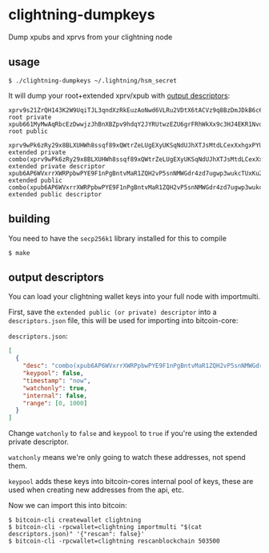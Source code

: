 
# clightning-dumpkeys

Dump xpubs and xprvs from your clightning node


## usage

    $ ./clightning-dumpkeys ~/.lightning/hsm_secret

It will dump your root+extended xprv/xpub with [output descriptors](https://github.com/bitcoin/bitcoin/blob/master/doc/descriptors.md):

```
xprv9s21ZrQH143K2W9UqiTJL3qndXzRkEuzAoNwd6VLRu2VDtX6tACVz9q8BzDmJDkB6c6QQnfEWWvLtxB9M68XVpmcJCQodFrr843paWAXGeD	root private
xpub661MyMwAqRbcEzDwwjzJhBnXBZpv9hdqY2JYRUtwzEZU6grFRhWkXx9c3HJ4EKR1Nvdwf5U3VoekstoKSKjfcJYhRrhMYeEzZzu2h7uZAQX	root public

xprv9wPk6zRy29x8BLXUHWh8ssqf89xQWtrZeLUgEXyUKSqNdUJhXTJsMtdLCexXxhgxPYUFpQvUhz2WAyhh3uCXSLedbHkvX7jTnX4xQofjdbA	extended private
combo(xprv9wPk6zRy29x8BLXUHWh8ssqf89xQWtrZeLUgEXyUKSqNdUJhXTJsMtdLCexXxhgxPYUFpQvUhz2WAyhh3uCXSLedbHkvX7jTnX4xQofjdbA/*)#u4tc9nwu	extended private descriptor
xpub6AP6WVxrrXWRPpbwPYE9F1nPgBntvMaR1ZQH2vP5snNMWGdr4zd7ugwp3wukcTUxKu2rLCN9VBQAW3xioATnEWjZvQpx9cybj1jztJHJyp7	extended public
combo(xpub6AP6WVxrrXWRPpbwPYE9F1nPgBntvMaR1ZQH2vP5snNMWGdr4zd7ugwp3wukcTUxKu2rLCN9VBQAW3xioATnEWjZvQpx9cybj1jztJHJyp7/*)#f64dm6yh	extended public descriptor
```

## building

You need to have the `secp256k1` library installed for this to compile

    $ make


## output descriptors

You can load your clightning wallet keys into your full node with importmulti.

First, save the `extended public (or private) descriptor` into a
`descriptors.json` file, this will be used for importing into bitcoin-core:

`descriptors.json`:
```json
[
  {
    "desc": "combo(xpub6AP6WVxrrXWRPpbwPYE9F1nPgBntvMaR1ZQH2vP5snNMWGdr4zd7ugwp3wukcTUxKu2rLCN9VBQAW3xioATnEWjZvQpx9cybj1jztJHJyp7/*)#f64dm6yh",
    "keypool": false,
    "timestamp": "now",
    "watchonly": true,
    "internal": false,
    "range": [0, 1000]
  }
]
```

Change `watchonly` to `false` and `keypool` to `true` if you're using the
extended private descriptor.

`watchonly` means we're only going to watch these addresses, not spend them.

`keypool` adds these keys into bitcoin-cores internal pool of keys, these are
used when creating new addresses from the api, etc.

Now we can import this into bitcoin:

    $ bitcoin-cli createwallet clightning
    $ bitcoin-cli -rpcwallet=clightning importmulti "$(cat descriptors.json)" '{"rescan": false}'
    $ bitcoin-cli -rpcwallet=clightning rescanblockchain 503500

